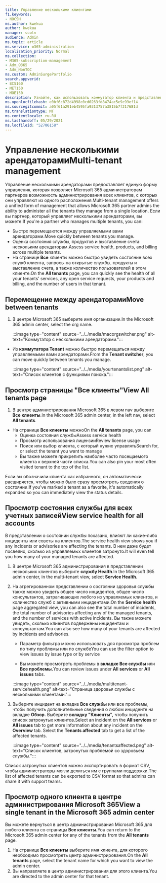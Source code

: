 ```yaml
---
title: Управление несколькими клиентами
f1.keywords:
- NOCSH
ms.author: kwekua
author: kwekua
manager: scotv
audience: Admin
ms.topic: article
ms.service: o365-administration
localization_priority: Normal
ms.collection:
- M365-subscription-management
- Adm_O365
- Adm_NonTOC
ms.custom: AdminSurgePortfolio
search.appverid:
- BCS160
- MET150
- MOE150
description: Узнайте, как использовать коммутатор клиента и представления нескольких клиентов, которые дают вам возможность управлять клиентами из одного расположения.
ms.openlocfilehash: e0bf6c872d4998c0cd0263fd8474ac5e9c99ef14
ms.sourcegitcommit: a05f61a291eb4595fa9313757a3815b7f217681d
ms.translationtype: MT
ms.contentlocale: ru-RU
ms.lasthandoff: 05/29/2021
ms.locfileid: "52706158"
---
```

# <a name="multi-tenant-management"></a><span data-ttu-id="fbfc3-103">Управление несколькими арендаторами</span><span class="sxs-lookup"><span data-stu-id="fbfc3-103">Multi-tenant management</span></span>

<span data-ttu-id="fbfc3-104">Управление несколькими арендаторами предоставляет единую форму управления, которая позволяет Microsoft 365 администраторам партнеров возможность администрирования всех клиентов, с которых они управляют из одного расположения.</span><span class="sxs-lookup"><span data-stu-id="fbfc3-104">Multi-tenant management offers a unified form of management that allows Microsoft 365 partner admins the ability to administer all the tenants they manage from a single location.</span></span> <span data-ttu-id="fbfc3-105">Если вы партнер, который управляет несколькими арендаторами, вы можете:</span><span class="sxs-lookup"><span data-stu-id="fbfc3-105">If you're a partner who manages multiple tenants, you can:</span></span>

- <span data-ttu-id="fbfc3-106">Быстро перемещаются между управляемыми вами арендаторами.</span><span class="sxs-lookup"><span data-stu-id="fbfc3-106">Move quickly between tenants you manage.</span></span>
- <span data-ttu-id="fbfc3-107">Оценка состояния службы, продуктов и выставление счета нескольким арендаторам.</span><span class="sxs-lookup"><span data-stu-id="fbfc3-107">Assess service health, products, and billing across multiple tenants.</span></span>
- <span data-ttu-id="fbfc3-108">На странице **Все** клиенты можно быстро увидеть состояние всех служб клиента, запросы на открытые службы, продукты и выставление счета, а также количество пользователей в этом клиенте.</span><span class="sxs-lookup"><span data-stu-id="fbfc3-108">On the **All tenants** page, you can quickly see the health of all your tenants' services, any open service requests, your products and billing, and the number of users in that tenant.</span></span>

## <a name="move-between-tenants"></a><span data-ttu-id="fbfc3-109">Перемещение между арендаторами</span><span class="sxs-lookup"><span data-stu-id="fbfc3-109">Move between tenants</span></span>

1. <span data-ttu-id="fbfc3-110">В центре Microsoft 365 выберите имя организации.</span><span class="sxs-lookup"><span data-stu-id="fbfc3-110">In the Microsoft 365 admin center, select the org name.</span></span>

    :::image type="content" source="../../media/macorgswitcher.png" alt-text="Коммутатор с несколькими арендаторами.":::

- <span data-ttu-id="fbfc3-112">Из **коммутатора Tenant** можно быстро перемещаться между управляемыми вами арендаторами.</span><span class="sxs-lookup"><span data-stu-id="fbfc3-112">From the **Tenant switcher**, you can move quickly between tenants you manage.</span></span>

    :::image type="content" source="../../media/yourtenantslist.png" alt-text="Список клиентов с функциями поиска.":::

## <a name="view-all-tenants-page"></a><span data-ttu-id="fbfc3-114">Просмотр страницы "Все клиенты"</span><span class="sxs-lookup"><span data-stu-id="fbfc3-114">View All tenants page</span></span>

1. <span data-ttu-id="fbfc3-115">В центре администрирования Microsoft 365 в левом nav выберите **Все клиенты**.</span><span class="sxs-lookup"><span data-stu-id="fbfc3-115">In the Microsoft 365 admin center, in the left nav, select **All tenants**.</span></span>
- <span data-ttu-id="fbfc3-116">На странице **Все клиенты** можно</span><span class="sxs-lookup"><span data-stu-id="fbfc3-116">On the **All tenants** page, you can</span></span>
  - <span data-ttu-id="fbfc3-117">Оценка состояния службы</span><span class="sxs-lookup"><span data-stu-id="fbfc3-117">Assess service health</span></span>
  - <span data-ttu-id="fbfc3-118">Просмотр использования лицензии</span><span class="sxs-lookup"><span data-stu-id="fbfc3-118">Review license usage</span></span>
  - <span data-ttu-id="fbfc3-119">Поиск или выбор клиента, с который нужно управлять</span><span class="sxs-lookup"><span data-stu-id="fbfc3-119">Search for, or select the tenant you want to manage</span></span>
  - <span data-ttu-id="fbfc3-120">Вы также можете прикрепить наиболее часто посещаемого клиента к верхней части списка.</span><span class="sxs-lookup"><span data-stu-id="fbfc3-120">You can also pin your most often visited tenant to the top of the list.</span></span>

<span data-ttu-id="fbfc3-121">Если вы обозначили клиента как избранного, он автоматически расширяется, чтобы можно было сразу просмотреть сведения о состоянии.</span><span class="sxs-lookup"><span data-stu-id="fbfc3-121">If you've marked a tenant as a favorite, it's automatically expanded so you can immediately view the status details.</span></span>

## <a name="view-service-health-for-all-accounts"></a><span data-ttu-id="fbfc3-122">Просмотр состояния службы для всех учетных записей</span><span class="sxs-lookup"><span data-stu-id="fbfc3-122">View service health for all accounts</span></span>

<span data-ttu-id="fbfc3-123">В представлении о состоянии службы показано, влияют ли какие-либо инциденты или советы на клиентов.</span><span class="sxs-lookup"><span data-stu-id="fbfc3-123">The service health view shows you if any incidents or advisories are affecting the tenants.</span></span> <span data-ttu-id="fbfc3-124">В нем даже будет посвеяно, сколько из управляемых клиентов затронуто.</span><span class="sxs-lookup"><span data-stu-id="fbfc3-124">It will even tell you how many of your managed tenants are affected.</span></span>

1. <span data-ttu-id="fbfc3-125">В центре Microsoft 365 администрирования в представлении нескольких клиентов выберите **службу Health**.</span><span class="sxs-lookup"><span data-stu-id="fbfc3-125">In the Microsoft 365 admin center, in the multi-tenant view, select **Service Health**.</span></span>
2. <span data-ttu-id="fbfc3-126">На  агрегированном представлении о состоянии здоровья службы также можно увидеть общее число инцидентов, общее число консультантов, затрагивающих любого из управляемых клиентов, и количество служб с активными инцидентами.</span><span class="sxs-lookup"><span data-stu-id="fbfc3-126">On the **Service health** page aggregated view, you can also see the total number of incidents, the total number of advisories affecting any of the managed tenants, and the number of services with active incidents.</span></span> <span data-ttu-id="fbfc3-127">Вы также можете увидеть, сколько клиентов подвержены инцидентам и консультантам.</span><span class="sxs-lookup"><span data-stu-id="fbfc3-127">You can also see how many of your tenants are affected by incidents and advisories.</span></span>

    - <span data-ttu-id="fbfc3-128">Параметр фильтра можно использовать для просмотра проблем по типу проблемы или по службе</span><span class="sxs-lookup"><span data-stu-id="fbfc3-128">You can use the filter option to view issues by issue type or by service</span></span>

    - <span data-ttu-id="fbfc3-129">Вы можете просмотреть проблемы в **вкладке Все службы** или **Все проблемы.**</span><span class="sxs-lookup"><span data-stu-id="fbfc3-129">You can review issues under **All services** or **All issues** tabs.</span></span>

    :::image type="content" source="../../media/multitenant-servicehealth.png" alt-text="Страница здоровья службы с несколькими клиентами.":::
1. <span data-ttu-id="fbfc3-131">Выберите инцидент на вкладке  **Все службы** или все проблемы, чтобы получить дополнительные сведения о любом инциденте на вкладке **Обзор.** Выберите **вкладку "Клиенты",** чтобы получить список затронутых клиентов.</span><span class="sxs-lookup"><span data-stu-id="fbfc3-131">Select an incident on the **All services** or **All issues** tab to get more information about any incident on the **Overview** tab. Select the **Tenants affected** tab to get a list of the affected tenants.</span></span>

    :::image type="content" source="../../media/tenantsaffected.png" alt-text="Список клиентов, затронутых проблемой со здоровьем службы.":::

<span data-ttu-id="fbfc3-133">Список затронутых клиентов можно экспортировать в формат CSV, чтобы администраторы могли делиться им с группами поддержки.</span><span class="sxs-lookup"><span data-stu-id="fbfc3-133">The list of affected tenants can be exported to CSV format so that admins can share it with support teams.</span></span>

## <a name="view-a-single-tenant-in-the-microsoft-365-admin-center"></a><span data-ttu-id="fbfc3-134">Просмотр одного клиента в центре администрирования Microsoft 365</span><span class="sxs-lookup"><span data-stu-id="fbfc3-134">View a single tenant in the Microsoft 365 admin center</span></span>

<span data-ttu-id="fbfc3-135">Вы можете вернуться в центр администрирования Microsoft 365 для любого клиента со страницы **Все клиенты.**</span><span class="sxs-lookup"><span data-stu-id="fbfc3-135">You can return to the Microsoft 365 admin center for any of the tenants from the **All tenants** page.</span></span>

1. <span data-ttu-id="fbfc3-136">На странице **Все клиенты** выберите имя клиента, для которого необходимо просмотреть центр администрирования.</span><span class="sxs-lookup"><span data-stu-id="fbfc3-136">On the **All tenants** page, select the tenant name for which you want to view the admin center.</span></span>
2. <span data-ttu-id="fbfc3-137">Вы направляете в центр администрирования для этого клиента.</span><span class="sxs-lookup"><span data-stu-id="fbfc3-137">You are directed to the admin center for that tenant.</span></span>